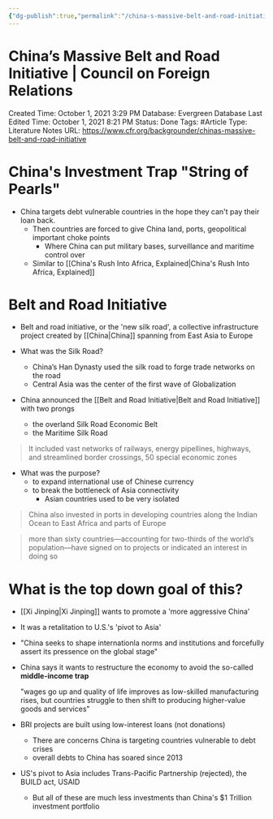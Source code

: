 ```yaml
---
{"dg-publish":true,"permalink":"/china-s-massive-belt-and-road-initiative-council-on-foreign-relations/"}
---
```


# China’s Massive Belt and Road Initiative | Council on Foreign Relations

Created Time: October 1, 2021 3:29 PM
Database: Evergreen Database
Last Edited Time: October 1, 2021 8:21 PM
Status: Done
Tags: #Article
Type: Literature Notes
URL: https://www.cfr.org/backgrounder/chinas-massive-belt-and-road-initiative

# China's Investment Trap "String of Pearls"

- China targets debt vulnerable countries in the hope they can't pay their loan back.
    - Then countries are forced to give China land, ports, geopolitical important choke points
        - Where China can put military bases, surveillance and maritime control over
    - Similar to [[China's Rush Into Africa, Explained\|China's Rush Into Africa, Explained]]

# Belt and Road Initiative

- Belt and road initiative, or the 'new silk road', a collective infrastructure project created by [[China\|China]] spanning from East Asia to Europe
- What was the Silk Road?
    
    - China’s Han Dynasty used the silk road to forge trade networks on the road
    - Central Asia was the center of the first wave of Globalization
- China announced the [[Belt and Road Initiative\|Belt and Road Initiative]] with two prongs
    - the overland Silk Road Economic Belt
    - the Maritime Silk Road

> It included vast networks of railways, energy pipellines, highways, and streamlined border crossings, 50 special economic zones
> 
- What was the purpose?
    - to expand international use of Chinese currency
    - to break the bottleneck of Asia connectivity
        - Asian countries used to be very isolated

> China also invested in ports in developing countries along the Indian Ocean to East Africa and parts of Europe
> 

> more than sixty countries—accounting for two-thirds of the world’s population—have signed on to projects or indicated an interest in doing so
> 

# What is the top down goal of this?

- [[Xi Jinping\|Xi Jinping]] wants to promote a 'more aggressive China'
- It was a retalitation to U.S.'s 'pivot to Asia'
- "China seeks to shape internationla norms and institutions and forcefully assert its pressence on the global stage"
- China says it wants to restructure the economy to avoid the so-called **middle-income trap**
    
    "wages go up and quality of life improves as low-skilled manufacturing rises, but countries struggle to then shift to producing higher-value goods and services"
    
- BRI projects are built using low-interest loans (not donations)
    - There are concerns China is targeting countries vulnerable to debt crises
    - overall debts to China has soared since 2013
    
- US's pivot to Asia includes Trans-Pacific Partnership (rejected), the BUILD act, USAID
    - But all of these are much less investments than China's $1 Trillion investment portfolio